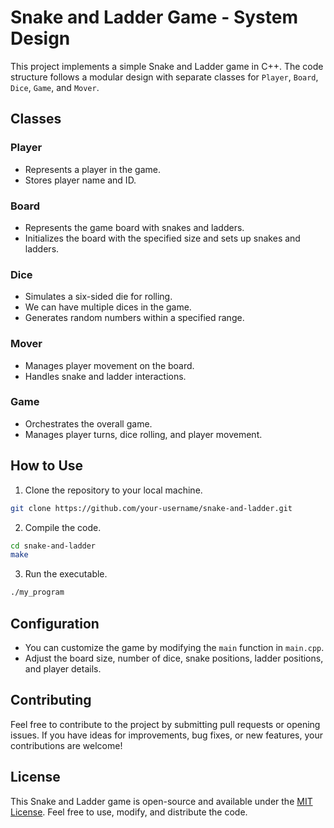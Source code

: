 # Snake and Ladder Game - System Design

This project implements a simple Snake and Ladder game in C++. The code structure follows a modular design with separate classes for `Player`, `Board`, `Dice`, `Game`, and `Mover`.

## Classes

### Player
- Represents a player in the game.
- Stores player name and ID.

### Board
- Represents the game board with snakes and ladders.
- Initializes the board with the specified size and sets up snakes and ladders.

### Dice
- Simulates a six-sided die for rolling.
- We can have multiple dices in the game.
- Generates random numbers within a specified range.

### Mover
- Manages player movement on the board.
- Handles snake and ladder interactions.

### Game
- Orchestrates the overall game.
- Manages player turns, dice rolling, and player movement.

## How to Use

1. Clone the repository to your local machine.

```bash
git clone https://github.com/your-username/snake-and-ladder.git
```

2. Compile the code.

```bash
cd snake-and-ladder
make
```

3. Run the executable.

```bash
./my_program
```

## Configuration

- You can customize the game by modifying the `main` function in `main.cpp`.
- Adjust the board size, number of dice, snake positions, ladder positions, and player details.

## Contributing

Feel free to contribute to the project by submitting pull requests or opening issues. If you have ideas for improvements, bug fixes, or new features, your contributions are welcome!

## License

This Snake and Ladder game is open-source and available under the [MIT License](LICENSE). Feel free to use, modify, and distribute the code.
